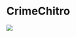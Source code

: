# CrimeChitro

![](https://cdn.24.co.za/files/Cms/General/d/8570/0a9455031f744e7b9ce350ad355960fa.jpg)
